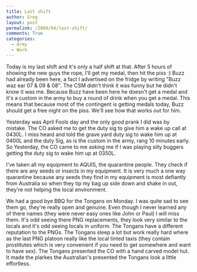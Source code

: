 ```yaml
---
title: Last shift
author: Greg
layout: post
permalink: /2009/04/last-shift/
comments: True
categories:
  - Army
  - Work
---
```

Today is my last shift and it's only a half shift at that. After 5 hours of showing the new guys the rope, I'll get my medal, then hit the piss :) Buzz had already been here, a fact I advertised on the fridge by writing "Buzz waz ear 07 & 09 & 08&#8243;. The CSM didn't think it was funny but he didn't know it was me. Because Buzz have been here he doesn't get a medal and it's a custom in the army to buy a round of drink when you get a medal. This means that because most of the contingent is getting medals today, Buzz should get a free night on the piss. We'll see how that works out for him.

Yesterday was April Fools day and the only good prank I did was by mistake. The CO asked me to get the duty sig to give him a wake up call at 0430L. I miss heard and told the grave yard duty sig to wake him up at 0400L and the duty Sig, as is the custom in the army, rang 10 minutes early. So Yesterday, the CO came to me asking me if I was playing silly buggers getting the duty sig to wake him up at 0350L.

I've taken all my equipment to AQUIS, the quarantine people. They check if there are any seeds or insects in my equipment. It is very much a one way quarantine because any seeds they find in my equipment is most defiantly from Australia so when they tip my bag up side down and shake in out, they're not helping the local environment.

We had a good bye BBQ for the Tongans on Monday. I was quite sad to see them go, they're really open and genuine. Even though I never learned any of there names (they were never easy ones like John or Paul) I will miss them. It's odd seeing there PNG replacements, they look very similar to the locals and it's odd seeing locals in uniform. The Tongans have a different reputation to the PNGs. The Tongans sleep a lot but work really hard where as the last PNG platoon really like the local tinted taxis (they contain prostitutes which is very convenient if you need to get somewhere and want to have sex). The Tongans presented the CO with a hand carved model hut. It made the plarkes the Australian's presented the Tongans look a little effortless.